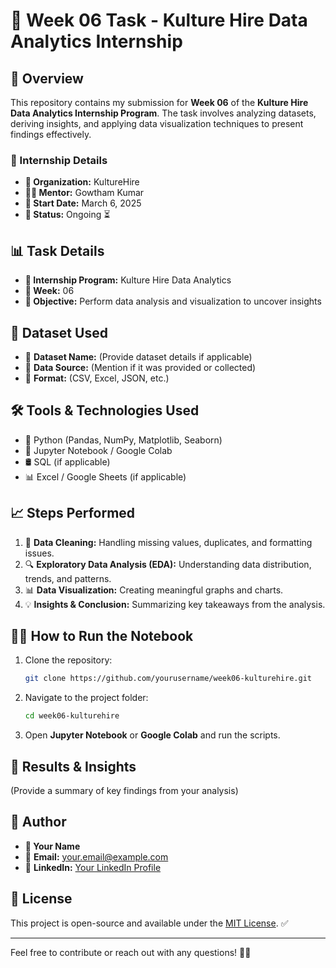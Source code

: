 # 🚀 Week 06 Task - Kulture Hire Data Analytics Internship

## 📌 Overview
This repository contains my submission for **Week 06** of the **Kulture Hire Data Analytics Internship Program**. The task involves analyzing datasets, deriving insights, and applying data visualization techniques to present findings effectively.

### 📌 Internship Details  

- **🏢 Organization:** KultureHire  
- **👨‍🏫 Mentor:** Gowtham Kumar  
- **📅 Start Date:** March 6, 2025
- **📍 Status:** Ongoing ⏳  

## 📊 Task Details
- **📅 Internship Program:** Kulture Hire Data Analytics
- **📆 Week:** 06
- **🎯 Objective:** Perform data analysis and visualization to uncover insights

## 📂 Dataset Used
- 📄 **Dataset Name:** (Provide dataset details if applicable)
- 🔗 **Data Source:** (Mention if it was provided or collected)
- 📑 **Format:** (CSV, Excel, JSON, etc.)

## 🛠️ Tools & Technologies Used
- 🐍 Python (Pandas, NumPy, Matplotlib, Seaborn)
- 📓 Jupyter Notebook / Google Colab
- 🛢️ SQL (if applicable)
- 📊 Excel / Google Sheets (if applicable)

## 📈 Steps Performed
1. 🧹 **Data Cleaning:** Handling missing values, duplicates, and formatting issues.
2. 🔍 **Exploratory Data Analysis (EDA):** Understanding data distribution, trends, and patterns.
3. 📊 **Data Visualization:** Creating meaningful graphs and charts.
4. 💡 **Insights & Conclusion:** Summarizing key takeaways from the analysis.

## 🏃‍♂️ How to Run the Notebook
1. Clone the repository:
   ```bash
   git clone https://github.com/yourusername/week06-kulturehire.git
   ```
2. Navigate to the project folder:
   ```bash
   cd week06-kulturehire
   ```
3. Open **Jupyter Notebook** or **Google Colab** and run the scripts.

## 📌 Results & Insights
(Provide a summary of key findings from your analysis)

## 👤 Author
- **📝 Your Name**
- 📧 **Email:** your.email@example.com
- 🔗 **LinkedIn:** [Your LinkedIn Profile](https://linkedin.com/in/yourprofile)

## 📜 License
This project is open-source and available under the [MIT License](LICENSE). ✅

---
Feel free to contribute or reach out with any questions! 💬🚀
